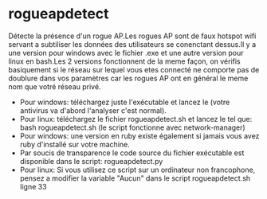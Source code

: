# rogueapdetect

Détecte la présence d'un rogue AP.Les rogues AP sont de faux hotspot wifi servant a subtiliser les données des utilisateurs se conenctant dessus.Il y a une version pour windows avec le fichier .exe et une autre version pour linux en bash.Les 2 versions fonctionnent de la meme façon, on vérifis basiquement si le réseau sur lequel vous etes connecté ne comporte pas de doublure dans vos paramètres car les rogues AP ont en général le meme nom que votré réseau privé.

- Pour windows: téléchargez juste l'exécutable et lancez le (votre antivirus va d'abord l'analyser c'est normal).
- Pour linux: téléchargez le fichier rogueapdetect.sh et lancez le tel que: bash rogueapdetect.sh (le script fonctionne avec network-manager)
- Pour windows: une version en ruby existe également si jamais vous avez ruby d'installé sur votre machine.
- Par soucis de transparence le code source du fichier exécutable est disponible dans le script: rogueapdetect.py
- Pour linux: Si vous utilisez ce script sur un ordinateur non francophone, pensez a modifier la variable "Aucun" dans le script rogueapdetect.sh ligne 33
